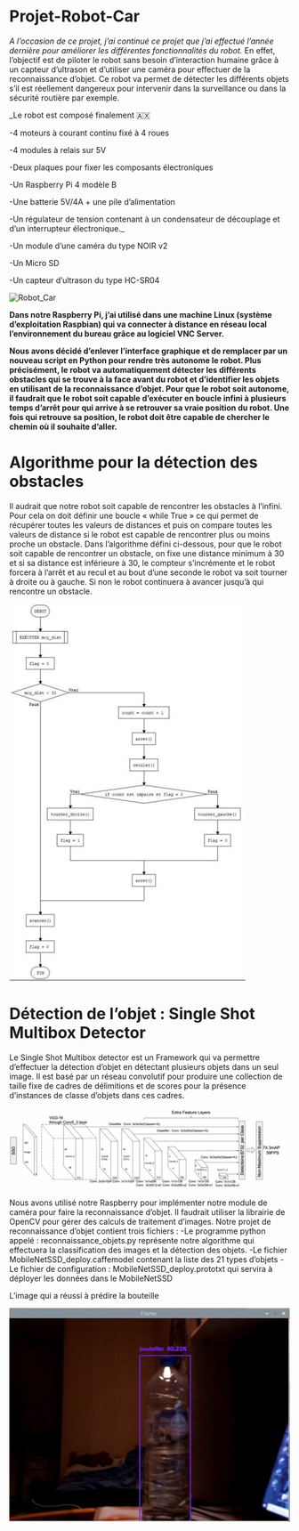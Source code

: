 # Projet-Robot-Car

_A l’occasion de ce projet, j’ai continué ce projet que j’ai effectué l’année dernière pour améliorer les différentes fonctionnalités du robot._
En effet, l’objectif est de piloter le robot sans besoin d’interaction humaine grâce à un capteur d’ultrason et d’utiliser une caméra pour effectuer de la reconnaissance d’objet. Ce robot va permet de détecter les différents objets s’il est réellement dangereux pour intervenir dans la surveillance ou dans la sécurité routière par exemple.

_Le robot est composé finalement 🇦🇽

-4 moteurs à courant continu fixé à 4 roues

-4 modules à relais sur 5V

-Deux plaques pour fixer les composants électroniques

-Un Raspberry Pi 4 modèle B

-Une batterie 5V/4A + une pile d’alimentation  

-Un régulateur de tension contenant à un condensateur de découplage et d’un interrupteur électronique._

-Un module d’une caméra du type NOIR v2

-Un Micro SD

-Un capteur d’ultrason du type HC-SR04

![Robot_Car](https://user-images.githubusercontent.com/73304946/149760203-b736a265-518b-4c73-bf9a-802f965aa2d3.jpg)

__Dans notre Raspberry Pi, j’ai utilisé dans une machine Linux (système d’exploitation Raspbian)  qui va connecter à distance en réseau local l’environnement du bureau grâce au logiciel VNC Server.__ 

__Nous avons décidé d’enlever l’interface graphique et de remplacer par un nouveau script en Python pour rendre très autonome le robot. Plus précisément, le robot va automatiquement détecter les différents obstacles qui se trouve à la face avant du robot et d’identifier les objets en utilisant de la reconnaissance d’objet.
Pour que le robot soit autonome, il faudrait que le robot soit capable d’exécuter en boucle infini à plusieurs temps d’arrêt pour qui arrive à se retrouver sa vraie position du robot. Une fois qui retrouve sa position, le robot doit être capable de chercher le chemin où il souhaite d’aller.__ 

# Algorithme pour la détection des obstacles 

Il audrait que notre robot soit capable de rencontrer les obstacles à l’infini. Pour cela on doit définir une boucle « while True » ce qui permet de récupérer toutes les valeurs de distances et puis on compare toutes les valeurs de distance si le robot est capable de rencontrer plus ou moins proche un obstacle.
Dans l’algorithme défini ci-dessous, pour que le robot soit capable de rencontrer un obstacle, on fixe une distance minimum à 30 et si sa distance est inférieure à 30, le compteur s’incrémente et le robot forcera à l’arrêt et au recul et au bout d’une seconde le robot va soit tourner à droite ou à gauche. Si non le robot continuera à avancer jusqu’à qui rencontre un obstacle.

<img src="Algorithme.jpg"/>

# Détection de l’objet : Single Shot Multibox Detector

Le Single Shot Multibox detector est un Framework qui va permettre d’effectuer la détection d’objet en détectant plusieurs objets dans un seul image. Il est basé par un réseau convolutif pour produire une collection de taille fixe de cadres de délimitions et de scores pour la présence d’instances de classe d’objets dans ces cadres.

<img src="SSD.jpg"/>

Nous avons utilisé notre Raspberry pour implémenter notre module de caméra pour faire la
reconnaissance d’objet. Il faudrait utiliser la librairie de OpenCV pour gérer des calculs de
traitement d’images.
Notre projet de reconnaissance d’objet contient trois fichiers :
-Le programme python appelé : reconnaissance_objets.py représente notre algorithme qui effectuera la classification des images et la détection des objets.
-Le fichier MobileNetSSD_deploy.caffemodel contenant la liste des 21 types d’objets
-Le fichier de configuration : MobileNetSSD_deploy.prototxt qui servira à déployer les données dans le MobileNetSSD

L’image qui a réussi à prédire la bouteille 

<img src="detection_object.jpg"/>





